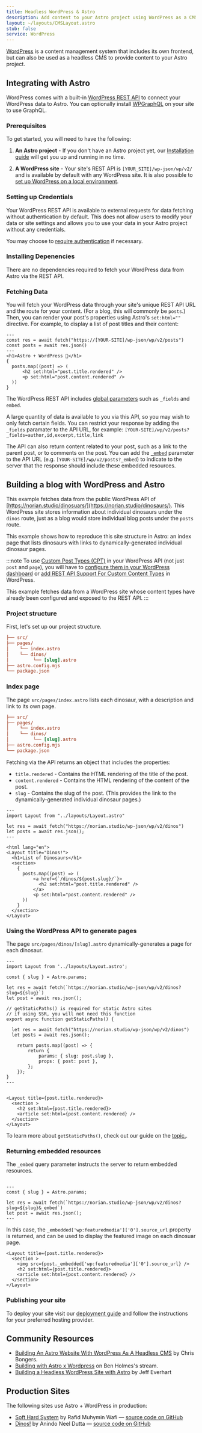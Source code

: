 ```yaml
---
title: Headless WordPress & Astro
description: Add content to your Astro project using WordPress as a CMS
layout: ~/layouts/CMSLayout.astro
stub: false
service: WordPress
---
```


[WordPress](https://wordpress.org/) is a content management system that includes its own frontend, but can also be used as a headless CMS to provide content to your Astro project.

## Integrating with Astro

WordPress comes with a built-in [WordPress REST API](https://developer.wordpress.org/rest-api/) to connect your WordPress data to Astro. You can optionally install [WPGraphQL](https://wordpress.org/plugins/wp-graphql/) on your site to use GraphQL.

### Prerequisites

To get started, you will need to have the following:

1. **An Astro project** - If you don't have an Astro project yet, our [Installation guide](/en/install/auto/) will get you up and running in no time.

2. **A WordPress site** - Your site's REST API is `[YOUR_SITE]/wp-json/wp/v2/` and is available by default with any WordPress site. It is also possible to [set up WordPress on a local environment](https://wordpress.org/support/article/installing-wordpress-on-your-own-computer/).

### Setting up Credentials

Your WordPress REST API is available to external requests for data fetching without authentication by default. This does not allow users to modify your data or site settings and allows you to use your data in your Astro project without any credentials.

You may choose to [require authentication](https://developer.wordpress.org/rest-api/frequently-asked-questions/#require-authentication-for-all-requests) if necessary.

### Installing Depenencies

There are no dependencies required to fetch your WordPress data from Astro via the REST API.

### Fetching Data

You will fetch your WordPress data through your site's unique REST API URL and the route for your content. (For a blog, this will commonly be `posts`.) Then, you can render your post's properties using Astro's `set:html=""` directive. For example, to display a list of post titles and their content:

```astro title="src/pages/index.astro
---
const res = await fetch("https://[YOUR-SITE]/wp-json/wp/v2/posts")
const posts = await res.json()
---
<h1>Astro + WordPress 🚀</h1>
{
  posts.map((post) => (
      <h2 set:html="post.title.rendered" />
      <p set:html="post.content.rendered" />
  ))
}
```

The WordPress REST API includes [global parameters](https://developer.wordpress.org/rest-api/using-the-rest-api/global-parameters/) such as `_fields` and `embed`. 

A large quantity of data is available to you via this API, so you may wish to only fetch certain fields. You can restrict your response by adding the `_fields` paramater to the API URL, for example: `[YOUR-SITE]/wp/v2/posts?_fields=author,id,excerpt,title,link` 

The API can also return content related to your post, such as a link to the parent post, or to comments on the post. You can add the [`_embed`](https://developer.wordpress.org/rest-api/using-the-rest-api/global-parameters/#_embed) parameter to the API URL (e.g. `[YOUR-SITE]/wp/v2/posts?_embed`) to indicate to the server that the response should include these embedded resources.

## Building a blog with WordPress and Astro

This example fetches data from the public WordPress API of [https://norian.studio/dinosuars/](https://norian.studio/dinosaurs/). This WordPress site stores information about individual dinosaurs under the `dinos` route, just as a blog would store individual blog posts under the `posts` route.

This example shows how to reproduce this site structure in Astro: an index page that lists dinosaurs with links to dynamically-generated individual dinosaur pages.

:::note
To use [Custom Post Types (CPT)](https://learn.wordpress.org/lesson-plan/custom-post-types/) in your WordPress API (not just `post` and `page`), you will have to [configure them in your WordPress dashboard](https://stackoverflow.com/questions/48536646/how-can-i-get-data-from-custom-post-type-using-wp-rest-api) or [add REST API Support For Custom Content Types](https://developer.wordpress.org/rest-api/extending-the-rest-api/adding-rest-api-support-for-custom-content-types/) in WordPress.

This example fetches data from a WordPress site whose content types have already been configured and exposed to the REST API.
:::

### Project structure

First, let's set up our project structure.

```ini title="Project Structure" {2-5}
├── src/
├── pages/
│    └── index.astro
│    └── dinos/
│         └── [slug].astro
├── astro.config.mjs
└── package.json
```


### Index page

The page `src/pages/index.astro` lists each dinosaur, with a description and link to its own page.

```ini title="Project Structure" {3}
├── src/
├── pages/
│    └── index.astro
│    └── dinos/
│         └── [slug].astro
├── astro.config.mjs
└── package.json
```

Fetching via the API returns an object that includes the properties:
- `title.rendered` - Contains the HTML rendering of the title of the post.
- `content.rendered` - Contains the HTML rendering of the content of the post.
- `slug` - Contains the slug of the post. (This provides the link to the dynamically-generated individual dinosaur pages.)

```astro title="/src/pages/index.astro"
---
import Layout from "../layouts/Layout.astro"

let res = await fetch("https://norian.studio/wp-json/wp/v2/dinos")
let posts = await res.json();
---

<html lang="en">
<Layout title="Dinos!">
  <h1>List of Dinosaurs</h1>
  <section>
    {
      posts.map((post) => (
          <a href={`/dinos/${post.slug}/`}>
            <h2 set:html="post.title.rendered" />
          </a>
          <p set:html="post.content.rendered" />
      ))
    }
  </section>
</Layout>
```

### Using the WordPress API to generate pages

The page `src/pages/dinos/[slug].astro` dynamically-generates a page for each dinosaur.

```astro title="/src/pages/dinos/[slug].astro"
---
import Layout from '../layouts/Layout.astro';

const { slug } = Astro.params;

let res = await fetch(`https://norian.studio/wp-json/wp/v2/dinos?slug=${slug}`)
let post = await res.json();

// getStaticPaths() is required for static Astro sites
// if using SSR, you will not need this function
export async function getStaticPaths() {

  let res = await fetch("https://norian.studio/wp-json/wp/v2/dinos")
  let posts = await res.json();

	return posts.map((post) => {
		return {
			params: { slug: post.slug },
			props: { post: post },
		};
	});
}
---


<Layout title={post.title.rendered}>
  <section >
    <h2 set:html={post.title.rendered}>
    <article set:html={post.content.rendered} />
  </section>
</Layout>

```

To learn more about `getStaticPaths()`, check out our guide on the [topic.](/en/reference/api-reference/#getstaticpaths).

### Returning embedded resources

The `_embed` query parameter instructs the server to return embedded resources.

```astro title="src/pages/dinos/[slug].astro" /&_embed/

---
const { slug } = Astro.params;

let res = await fetch(`https://norian.studio/wp-json/wp/v2/dinos?slug=${slug}&_embed`)
let post = await res.json();
---

```

In this case, the `_embedded['wp:featuredmedia']['0'].source_url` property is returned, and can be used to display the featured image on each dinosuar page.

```astro title="/src/pages/dinos/[slug].astro" {3}
<Layout title={post.title.rendered}>
  <section >
    <img src={post._embedded['wp:featuredmedia']['0'].source_url} />
    <h2 set:html={post.title.rendered}>
    <article set:html={post.content.rendered} />
  </section>
</Layout>
```

### Publishing your site
To deploy your site visit our [deployment guide](/en/guides/deploy/) and follow the instructions for your preferred hosting provider.

## Community Resources 

- [Building An Astro Website With WordPress As A Headless CMS](https://blog.openreplay.com/building-an-astro-website-with-wordpress-as-a-headless-cms/) by Chris Bongers.
- [Building with Astro x Wordpress](https://www.youtube.com/watch?v=Jstqgklvfnc) on Ben Holmes's stream.
- [Building a Headless WordPress Site with Astro](https://developers.wpengine.com/blog/building-a-headless-wordpress-site-with-astro) by Jeff Everhart

## Production Sites

The following sites use Astro + WordPress in production:

- [Soft Hard System](https://softhardsystem.com/) by Rafid Muhymin Wafi — [source code on GitHub](https://github.com/RafidMuhymin/softhardsystem)
- [Dinos!](https://wc-dinos.netlify.app/) by Anindo Neel Dutta — [source code on GitHub](https://github.com/leen-neel/astro-wordpress)
